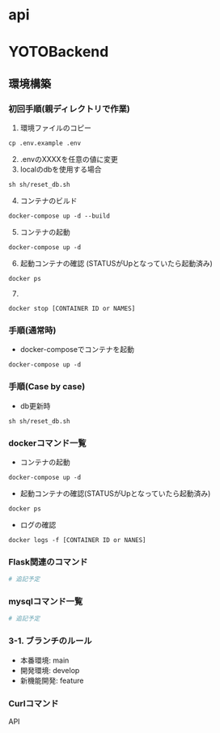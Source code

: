 # api

# YOTOBackend

## 環境構築
### 初回手順(親ディレクトリで作業)
1. 環境ファイルのコピー
```
cp .env.example .env
```
2. .envのXXXXを任意の値に変更
3. localのdbを使用する場合
```
sh sh/reset_db.sh
```
4. コンテナのビルド
```
docker-compose up -d --build
```
5. コンテナの起動
```
docker-compose up -d
```
6. 起動コンテナの確認 (STATUSがUpとなっていたら起動済み)
```
docker ps
```
7. 
```
docker stop [CONTAINER ID or NAMES]
```

### 手順(通常時)
- docker-composeでコンテナを起動
```
docker-compose up -d
```
### 手順(Case by case)
- db更新時
```
sh sh/reset_db.sh
```

### dockerコマンド一覧
- コンテナの起動
```
docker-compose up -d
```
- 起動コンテナの確認(STATUSがUpとなっていたら起動済み)
```
docker ps
```
- ログの確認
```
docker logs -f [CONTAINER ID or NANES]
```

### Flask関連のコマンド
```zsh
# 追記予定
```

### mysqlコマンド一覧
```zsh
# 追記予定
```

### 3-1. ブランチのルール
- 本番環境: main
- 開発環境: develop
- 新機能開発: feature

### Curlコマンド
API
